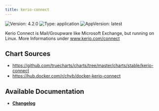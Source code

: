 ```yaml
---
title: kerio-connect
---
```


![Version: 4.2.0](https://img.shields.io/badge/Version-4.2.0-informational?style=flat-square) ![Type: application](https://img.shields.io/badge/Type-application-informational?style=flat-square) ![AppVersion: latest](https://img.shields.io/badge/AppVersion-latest-informational?style=flat-square)

Kerio Connect is Mail/Groupware like Microsoft Exchange, but running on Linux. More Informations under www.kerio.com/connect

## Chart Sources

- https://github.com/truecharts/charts/tree/master/charts/stable/kerio-connect
- https://hub.docker.com/r/chvb/docker-kerio-connect

## Available Documentation

- [**Changelog**](./CHANGELOG.md)
